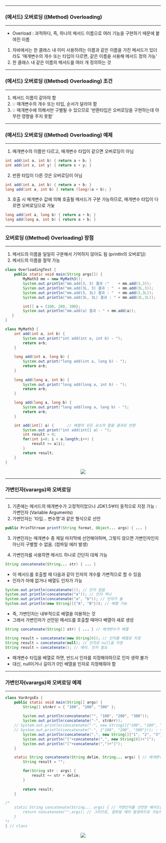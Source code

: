 ----
### (메서드) 오버로딩 ((Method) Overloading)
----
* Overload : 과적하다, 즉, 하나의 메서드 이름으로 여러 기능을 구현하기 때문에 붙여진 이름
1. 자바에서는 한 클래스 내 이미 사용하려는 이름과 같은 이름을 가진 메서드가 있더라도 '매개변수의 개수 또는 타입이 다르면, 같은 이름을 사용해 메서드 정의 가능'
2. 한 클래스 내 같은 이름의 메서드를 여러 개 정의하는 것

----
### (메서드) 오버로딩 ((Method) Overloading) 조건
----
1. 메서드 이름이 같아야 함
2. 💡 매개변수의 개수 또는 타입, 순서가 달라야 함
3. 💡 매개변수에 의해서만 구별될 수 있으므로 '반환타입은 오버로딩을 구현하는데 아무런 영향을 주지 못함'

----
### (메서드) 오버로딩 ((Method) Overloading) 예제
----
1. 매개변수의 이름만 다르고, 매개변수 타입이 같으면 오버로딩이 아님
```java
int add(int a, int b) { return a + b; }
int add(int x, int y) { return x + y; }
```

2. 반환 타입이 다른 것은 오버로딩이 아님
```java
int add(int a, int b) { return a + b; }
long add(int a, int b) { return (long)(a + b); }
````

3. 호출 시 매개변수 값에 의해 호출될 메서드가 구분 가능하므로, 매개변수 타입이 다르면 오버로딩으로 가눚
```java
long add(int a, long b) { return a + b; }
long add(long a, int b) { return a + b; }
```

----
### 오버로딩 ((Method) Overloading) 장점
----
1. 메서드의 이름을 일일히 구분해서 기억하지 않아도 됨 (println의 오버로딩)
2. 메서드의 이름을 절약 가능

```java
class OverloadingTest {
	public static void main(String args[]) {
		MyMath3 mm = new MyMath3();
		System.out.println("mm.add(3, 3) 결과 :"    + mm.add(3,3));
		System.out.println("mm.add(3L, 3) 결과 : "  + mm.add(3L,3));
		System.out.println("mm.add(3, 3L) 결과 : "  + mm.add(3,3L));
		System.out.println("mm.add(3L, 3L) 결과 : " + mm.add(3L,3L));

		int[] a = {100, 200, 300};
		System.out.println("mm.add(a) 결과 : " + mm.add(a));
   }
}

class MyMath3 {
	int add(int a, int b) {
		System.out.print("int add(int a, int b) - ");
		return a+b;
	}
	
	long add(int a, long b) {
		System.out.print("long add(int a, long b) - ");
		return a+b;
	}
	
	long add(long a, int b) {
		System.out.print("long add(long a, int b) - ");
		return a+b;
	}

	long add(long a, long b) {
		System.out.print("long add(long a, long b) - ");
		return a+b;
	}

	int add(int[] a) {		// 배열의 모든 요소의 합을 결과로 반환
		System.out.print("int add(int[] a) - ");
		int result = 0;
		for(int i=0; i < a.length;i++) {
			result += a[i];
		}	
		return result;
	}
}
```
<div align="center">
<img src="https://github.com/sooyounghan/JavaScript/assets/34672301/1b0aa7ad-8e5c-4a34-889d-183e69487213">
</div>

----
### 가변인자(varargs)와 오버로딩
----
1. 기존에는 메서드의 매개변수가 고정적이었으나 JDK1.5부터 동적으로 지정 가능 : 가변인자 (Variable Arguments)
2. 가변인자는 '타입... 변수명'과 같은 형식으로 선언
```java
public PrinTStream printf(String format, Object... args) { ... }
```
3. 가변인자는 매개변수 중 제일 마지막에 선언해야하며, 그렇지 않으면 가변인자인지 아닌지 구별할 수 없음. (컴파일 에러 발생)

4. 가변인자를 사용하면 메서드 하나로 간단히 대체 가능
```java
String concatenate(String... str) { ... }
```
  - 이 메서드를 호출할 때 다음과 같이 인자의 개수를 가변적으로 할 수 있음
  - 인자가 아예 없거나 배열도 인자가 가능
```java
System.out.println(concatenate()); // 인자 없음
System.out.println(concatenate("a")); // 인자 하나
System.out.println(concatenate("a", "b")); // 인자가 둘
System.out.println(new String[]{"A", "B"})); // 배열 가능
```

  - 즉, 가변인자는 내부적으로 배열을 이용하는 것
  - 그래서 가변인자가 선언된 메서드를 호출할 때마다 배열이 새로 생성
```java
String concatenate(String[] str) { ... } // 매개변수가 배열
```
```java
String result = concatenate(new String[0]); // 인자를 배열로 지정
String result = concatenate(null); // 인자로 null을 지정
String result = concatenate(); // 에러. 인자 필요
```

  - 매개변수 타입을 배열로 하면, 반드시 인자를 지정해야하므로 인자 생략 불가
  - 대신, null이거나 길이가 0인 배열을 인자로 지정해줘야 함
    
----
### 가변인자(varargs)와 오버로딩 예제
----
```java
class VarArgsEx {
	public static void main(String[] args) {
		String[] strArr = { "100", "200", "300" };
		
		System.out.println(concatenate("", "100", "200", "300"));
		System.out.println(concatenate("-", strArr));
    // System.out.println(concatenate("-", new String[]{"100", "200", "300"}));
    // System.out.println(concatenate("-", {"100", "200", "300"})); : 에러 발생
		System.out.println(concatenate(",", new String[]{"1", "2", "3"}));
		System.out.println("["+concatenate(",", new String[0])+"]");
		System.out.println("["+concatenate(",")+"]");
	}

	static String concatenate(String delim, String... args) { // 매개변수로 입력된 문자열에 구분자를 사이에 포함시켜 결합해 반환
		String result = "";

		for(String str : args) {
			result += str + delim;
		}
		
		return result;
	}

/*
	static String concatenate(String... args) { // 가변인자를 선언한 메서드를 오버로딩하면, 메서드 호출할 때 이를 구별되지 못하는 경우 발생
		return concatenate("",args); // 그러므로, 컴파일 에러 발생하므로 가능하면 가변인자를 사용한 메서드는 오버로딩하지 않는 것이 좋음
	}
*/
} // class
```
<div align="center">
<img src="https://github.com/sooyounghan/JavaScript/assets/34672301/ad617d4e-0a4d-4fb8-9e90-68c62583716f">
</div>
